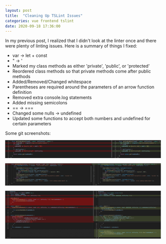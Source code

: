 ```yaml
---
layout: post
title:  "Cleaning Up TSLint Issues"
categories: vue frontend tslint
date: 2020-09-18 17:36:00
---
```


In my previous post, I realized that I didn't look at the linter once and there were plenty of linting issues. Here is a summary of things I fixed:

* var -> let + const
* " -> '
* Marked my class methods as either 'private', 'public', or 'protected' 
* Reordered class methods so that private methods come after public methods
* Added/Removed/Changed whitespace
* Parentheses are required around the parameters of an arrow function definition
* Removed extra console.log statements
* Added missing semicolons
* == -> ===
* Changed some nulls -> undefined 
* Updated some functions to accept both numbers and undefined for certain parameters

Some git screenshots:

![](/../assets/2020-09-18-17-42-19.png)

![](/../assets/2020-09-18-17-42-38.png)

![](/../assets/2020-09-18-17-43-00.png)